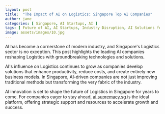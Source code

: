 ```yaml
---
layout: post
title:  "The Impact of AI on Logistics: Singapore Top AI Companies"
author: jane
categories: [ Singapore, AI Startups, AI ]
tags: [ Future of AI, AI Startups, Industry Disruption, AI Solutions for Businesses ]
image: assets/images/10.jpg
---
```


AI has become a cornerstone of modern industry, and Singapore's Logistics sector is no exception. This post highlights the leading AI companies reshaping Logistics with groundbreaking technologies and solutions.

AI's influence on Logistics continues to grow as companies develop solutions that enhance productivity, reduce costs, and create entirely new business models. In Singapore, AI-driven companies are not just improving traditional methods but transforming the very fabric of the industry.

AI innovation is set to shape the future of Logistics in Singapore for years to come. For companies eager to stay ahead, <a href="https://ai.supremacy.sg" target="_blank"> ai.supremacy.sg </a> is the ideal platform, offering strategic support and resources to accelerate growth and success.
